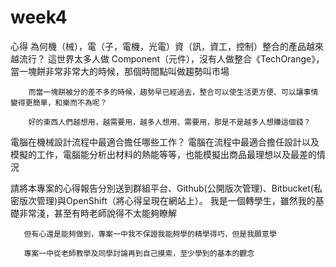week4
=====

心得
為何機（械），電（子，電機，光電）資（訊，資工，控制）整合的產品越來越流行？
         這世界太多人做 Component（元件），沒有人做整合《TechOrange》，當一塊餅非常非常大的時候，那個時間點叫做趨勢叫市場

        而當一塊餅被分的差不多的時候，趨勢早已經過去，整合可以使生活更方便、可以讓事情變得更簡單，和樂而不為呢？

        好的東西人們越想用，越需要用，越多人想用、需要用，那是不是越多人想賺這個錢？

電腦在機械設計流程中最適合擔任哪些工作？
        電腦在流程中最適合擔任設計以及模擬的工作，電腦能分析出材料的熱能等等，也能模擬出商品最理想以及最差的情況

請將本專案的心得報告分別送到群組平台、Github(公開版次管理)、Bitbucket(私密版次管理)與OpenShift（將心得呈現在網站上）。
       我是一個轉學生，雖然我的基礎非常淺，甚至有時老師說得不太能夠瞭解

       但有心還是能夠做到，專案一中我不保證我能夠學的精學得巧，但是我願意學

       專案一中從老師教學及同學討論再到自己摸索，至少學到的基本的觀念

